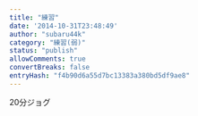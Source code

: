 ```yaml
---
title: "練習"
date: '2014-10-31T23:48:49'
author: "subaru44k"
category: "練習(弱)"
status: "publish"
allowComments: true
convertBreaks: false
entryHash: "f4b90d6a55d7bc13383a380bd5df9ae8"
---
```

20分ジョグ
